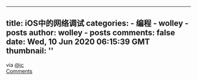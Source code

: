 
---
title: iOS中的网络调试
categories: 
    - 编程
    - wolley - posts
author: wolley - posts
comments: false
date: Wed, 10 Jun 2020 06:15:39 GMT
thumbnail: ''
---

<div>   
via <a href="https://wolley.io/user/jc">@jc</a><br><a href="https://wolley.io/item/5ee07a8b5506f800112f1c79">Comments</a>  
</div>
            